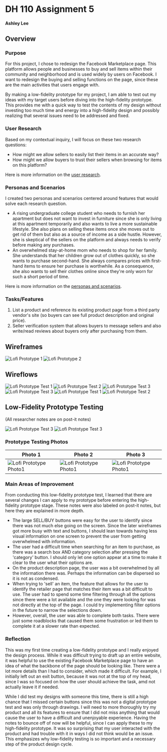 # DH 110 Assignment 5
#### Ashley Lee

## Overview

### Purpose 

For this project, I chose to redesign the Facebook Marketplace page. This platform allows people and businesses to buy and sell items within their community and neighborhood and is used widely by users on Facebook. I want to redesign the buying and selling functions on the page, since these are the main activities that users engage with. 

By making a low-fidelity prototype for my project, I am able to test out my ideas with my target users before diving into the high-fidelity prototype. This provides me with a quick way to test the contents of my design without investing too much time and energy into a high-fidelity design and possibly realizing that several issues need to be addressed and fixed. 

### User Research
Based on my contextual inquiry, I will focus on these two research questions:
* How might we allow sellers to easily list their items in an accurate way?
* How might we allow buyers to trust their sellers when browsing for items on this platform? 

Here is more information on the [user research](https://github.com/ashleyalee/DH110/tree/main/assignment3).

### Personas and Scenarios
I created two personas and scenarios centered around features that would solve each research question.
* A rising undergraduate college student who needs to furnish her apartment but does not want to invest in furniture since she is only living at this apartment temporarily and also wants to live a more sustainable lifestyle. She also plans on selling these items once she moves out to get rid of them but also as a source of income as a side hustle. However, she is skeptical of the sellers on the platform and always needs to verify before making any purchases. 
* An overwhelmed stay-at-home mom who needs to shop for her family. She understands that her children grow out of clothes quickly, so she wants to purchase second-hand. She always compares prices with first-hand items to ensure her purchase is worthwhile. As a consequence, she also wants to sell their clothes online since they're only worn for such a short period of time. 

Here is more information on the [personas and scenarios](https://github.com/ashleyalee/DH110/tree/main/assignment%204).

### Tasks/Features
1. List a product and reference its existing product page from a third party vendor's site (so buyers can see full product description and original price).
2. Seller verification system that allows buyers to message sellers and also write/read reviews about buyers only after purchasing from them. 

## Wireframes
![Lofi Prototype 1](PT-02.jpg)
![Lofi Prototype 2](PT-03.jpg)

## Wireflows
![Lofi Prototype Test 1](PT-04.jpg)
![Lofi Prototype Test 2](PT-05.jpg)
![Lofi Prototype Test 3](PT-06.jpg)
![Lofi Prototype Test 3](PT-07.jpg)
![Lofi Prototype Test 1](PT-08.jpg)
![Lofi Prototype Test 2](PT-09.jpg)

## Low-Fidelity Prototype Testing
(All researcher notes are on post-it notes)

![Lofi Prototype Test 3](PT-10.jpg)
![Lofi Prototype Test 3](PT-11.jpg)

### Prototype Testing Photos


| Photo 1  | Photo 2 | Photo 3 |
| ------------- | ------------- | ------------- |
| ![Lofi Prototype Photo1](IMG_8721.jpg) | ![Lofi Prototype Photo1](IMG_8724.jpg)  | ![Lofi Prototype Photo1](IMG_8735.jpg)  |

### Main Areas of Improvement

From conducting this low-fidelity prototype test, I learned that there are several changes I can apply to my prototype before entering the high-fidelity prototype stage. These notes were also labeled on post-it notes, but here they are explained in more depth. 
- The large SELL/BUY buttons were easy for the user to identify since there was not much else going on the screen. Since the later wireframes got more busy with text and buttons, I should lean towards having less visual information on one screen to prevent the user from getting overwhelmed with information. 
- The user had a difficult time when searching for an item to purchase, as there was a search box AND category selection after pressing the 'category' button. I should only let one option appear at a time to make it clear to the user what their options are.
- On the product description page, the user was a bit overwhelmed by all the information there was. Perhaps the information can be dispersed so it is not as condensed.
- When trying to 'sell' an item, the feature that allows for the user to identify the retailer page that matches their item was a bit difficult to use. The user had to spend some time filtering through all the options since there were a lot available and the one they were looking for was not directly at the top of the page. I could try implementing filter options in the future to narrow the selections down.
- However, overall, the user was able to complete both tasks. There were just some roadblocks that caused them some frustration or led them to complete it at a slower rate than expected.

### Reflection

This was my first time creating a low-fidelity prototype and I really enjoyed the design process. While it was difficult trying to draft up an entire website, it was helpful to use the existing Facebook Marketplace page to have an idea of what the backbone of the page should be looking like. There were a lot more details than I had to consider, which made it difficult. For example, I initially left out an exit button, because it was not at the top of my head, since I was so focused on how the user should achieve the task, amd not actually leave it if needed. 

While I did test my designs with someone this time, there is still a high chance that I missed certain buttons since this was not a digital prototype test and was only through drawings. I will need to more thoroughly try my product and all its features to ensure that I did not miss anything that would cause the user to have a difficult and unenjoyable experience. Having the notes to bounce off of now will be helpful, since I can apply these to my high-fidelity prototype. It was so surprising that my user interacted with the product and had trouble with it in ways I did not think would be an issue. This emphasizes why low-fidelity testing is so important and a necessary step of the product design cycle. 
